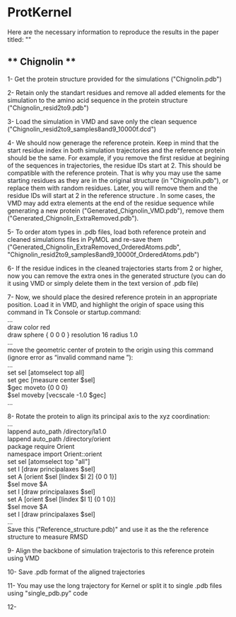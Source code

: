 # ProtKernel
Here are the necessary information to reproduce the results in the paper titled: ""

** Chignolin **
---
1- Get the protein structure provided for the simulations ("Chignolin.pdb")

2- Retain only the standart residues and remove all added elements for the simulation to the amino acid sequence in the protein structure ("Chignolin_resid2to9.pdb")

3- Load the simulation in VMD and save only the clean sequence ("Chignolin_resid2to9_samples8and9_10000f.dcd")

4- We should now generage the reference protein. Keep in mind that the start residue index in both simulation trajectories and the reference protein should be the same. For example, if you remove the first residue at begining of the sequences in trajectories, the residue IDs start at 2. This should be compatible with the reference protein. That is why you may use the same starting residues as they are in the original structure (in "Chignolin.pdb"), or replace them with random residues. Later, you will remove them and the residue IDs will start at 2 in the reference structure . 
In some cases, the VMD may add extra elements at the end of the residue sequence while generating a new protein ("Generated_Chignolin_VMD.pdb"), remove them ("Generated_Chignolin_ExtraRemoved.pdb").

5- To order atom types in .pdb files, load both reference protein and cleaned simulations files in PyMOL and re-save them ("Generated_Chignolin_ExtraRemoved_OrderedAtoms.pdb", "Chignolin_resid2to9_samples8and9_10000f_OrderedAtoms.pdb")

6- If the residue indices in the cleaned trajectories starts from 2 or higher, now you can remove the extra ones in the generated structure (you can do it using VMD or simply delete them in the text version of .pdb file)

7- Now, we should place the desired reference protein in an appropriate position. 
Load it in VMD, and highlight the origin of space using this command in Tk Console or startup.command: 
<br /> ...
<br /> draw color red
<br /> draw sphere { 0 0 0 } resolution 16 radius 1.0
<br /> ...
<br /> move the geometric center of protein to the origin using this command (ignore error as “invalid command name <current geometric center>”):
<br /> ...
<br /> set sel [atomselect top all]
<br /> set gec [measure center $sel]
<br /> $gec moveto {0 0 0}
<br /> $sel moveby [vecscale -1.0 $gec]
<br /> ...

8- Rotate the protein to align its principal axis to the xyz coordination:
<br /> ...
<br /> lappend auto_path /directory/la1.0
<br /> lappend auto_path /directory/orient
<br /> package require Orient
<br /> namespace import Orient::orient
<br /> set sel [atomselect top "all"]
<br /> set I [draw principalaxes $sel]
<br /> set A [orient $sel [lindex $I 2] {0 0 1}]
<br /> $sel move $A
<br /> set I [draw principalaxes $sel]
<br /> set A [orient $sel [lindex $I 1] {0 1 0}]
<br /> $sel move $A
<br /> set I [draw principalaxes $sel]
<br /> ...
<br /> Save this ("Reference_structure.pdb)" and use it as the the reference structure to measure RMSD

9- Align the backbone of simulation trajectoris to this reference protein using VMD

10- Save .pdb format of the aligned trajectories

11- You may use the long trajectory for Kernel or split it to single .pdb files using "single_pdb.py" code

12- 
